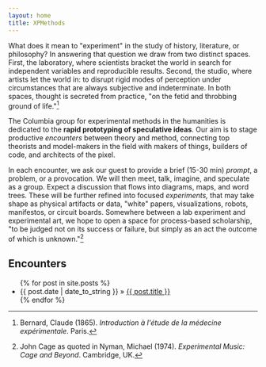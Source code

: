 ```yaml
---
layout: home
title: XPMethods
---
```


What does it mean to "experiment" in the study of history, literature, or philosophy? In answering that question we draw from two distinct spaces. First, the laboratory, where scientists bracket the world in search for independent variables and reproducible results. Second, the studio, where artists let the world in: to disrupt rigid modes of perception under circumstances that are always subjective and indeterminate. In both spaces, thought is secreted from practice, "on the fetid and throbbing ground of life."[^LN1]

The Columbia group for experimental methods in the humanities is dedicated to the **rapid prototyping of speculative ideas**. Our aim is to stage productive *encounters* between theory and method, connecting top theorists and model-makers in the field with makers of things, builders of code, and architects of the pixel. 

In each encounter, we ask our guest to provide a brief (15-30 min) *prompt*, a problem, or a provocation. We will then meet, talk, imagine, and speculate as a group. Expect a discussion that flows into diagrams, maps, and word trees. These will be further refined into focused *experiments,* that may take shape as physical artifacts or data, "white" papers, visualizations, robots, manifestos, or circuit boards. Somewhere between a lab experiment and experimental art, we hope to open a space for process-based scholarship, "to be judged not on its success or failure, but simply as an act the outcome of which is unknown."[^LN2]

[^LN1]: Bernard, Claude (1865). *Introduction à l'étude de la médecine expérimentale*. Paris.
[^LN2]: John Cage as quoted in Nyman, Michael (1974). *Experimental Music: Cage and Beyond*. Cambridge, UK.

<h2>Encounters</h2>

<ul class="posts toc">
    {% for post in site.posts %}
      <li><span>{{ post.date | date_to_string }}</span> &raquo; <a href="{{ post.url }}">{{ post.title }}</a></li>
    {% endfor %}
</ul>

